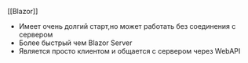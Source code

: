 [[Blazor]]

- Имеет очень долгий старт,но может работать без соединения с сервером
- Более быстрый чем Blazor Server
- Является просто клиентом и общается с сервером через WebAPI